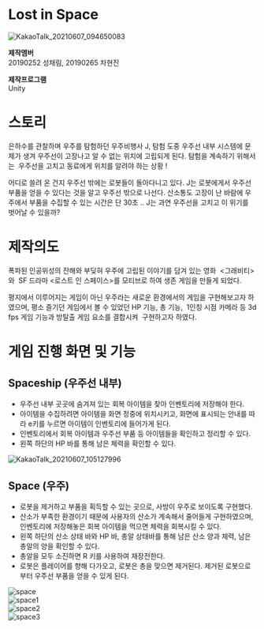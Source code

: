 # Lost in Space

![KakaoTalk_20210607_094650083](https://user-images.githubusercontent.com/84438387/120945820-713f3180-c775-11eb-9adb-8ff4eff154a8.jpg)

**제작멤버**  
20190252 성채림, 20190265 차현진

**제작프로그램**  
Unity   
   

# 스토리
은하수를 관찰하며 우주를 탐험하던 우주비행사 J,
탐험 도중 우주선 내부 시스템에 문제가 생겨 우주선이 고장나고 알 수 없는 위치에 고립되게 된다. 탐험을 계속하기 위해서는 
우주선을 고치고 동료에게 위치를 알려야 하는 상황 ! 

어디로 쓸려 온 건지 우주선 밖에는 로봇들이 돌아다니고 있다.
J는 로봇에게서 우주선 부품을 얻을 수 있다는 것을 알고 우주선 밖으로 나선다. 산소통도 고장이 난 바람에 우주에서 부품을 수집할 수 있는 시간은 단 30초 .. J는 과연 우주선을 고치고 이 위기를 벗어날 수 있을까?


# 제작의도
폭파된 인공위성의 잔해와 부딪혀 우주에 고립된 이야기를 담겨 있는 영화  <그래비티>와  SF 드라마 <로스트 인 스페이스>를 모티브로 하여 생존 게임을 만들게 되었다. 

평지에서 이루어지는 게임이 아닌 우주라는 새로운 환경에서의 게임을 구현해보고자 하였으며, 평소 즐기던 게임에서 볼 수 있었던 HP 기능, 총 기능, 
1인칭 시점 카메라 등 3d fps 게임 기능과 방탈출 게임 요소를 결합시켜 
구현하고자 하였다. 


# 게임 진행 화면 및 기능
## Spaceship (우주선 내부)
- 우주선 내부 곳곳에 숨겨져 있는 회복 아이템을 찾아 인벤토리에 저장해야 한다.
- 아이템을 수집하려면 아이템을 화면 정중에 위치시키고, 화면에 표시되는 안내를 따라 e키를 누르면 아이템이 인벤토리에 들어가게 된다. 
- 인벤토리에서 회복 아이템과 우주선 부품 등 아이템들을 확인하고 정리할 수 있다.
- 왼쪽 하단의 HP 바를 통해 남은 체력을 확인할 수 있다. 

![KakaoTalk_20210607_105127996](https://user-images.githubusercontent.com/84438387/120949014-7785db80-c77e-11eb-8953-bb749e85c2a5.png)

## Space (우주)
- 로봇을 제거하고 부품을 획득할 수 있는 곳으로, 사방이 우주로 보이도록 구현했다. 
- 산소가 부족한 환경이기 때문에 사용자의 산소가 계속해서 줄어들게 구현하였으며, 인벤토리에 저장해놓은 회복 아이템을 먹으면 체력을 회복시킬 수 있다. 
- 왼쪽 하단의 산소 상태 바와 HP 바, 총알 상태바를 통해 남은 산소 양과 체력, 남은 총알의 양을 확인할 수 있다.
- 총알을 모두 소진하면 R 키를 사용하여 재장전한다.
- 로봇은 플레이어를 향해 다가오고, 로봇은 총을 맞으면 제거된다. 제거된 로봇으로부터 우주선 부품을 얻을 수 있게 된다.  

![space](https://user-images.githubusercontent.com/84438387/121770734-13ac4a00-cba6-11eb-8f1a-185a5e76281a.png)   
![space1](https://user-images.githubusercontent.com/84438387/121770746-24f55680-cba6-11eb-90c0-d95d4278d184.png)   
![space2](https://user-images.githubusercontent.com/84438387/121770750-29ba0a80-cba6-11eb-952a-e6306a1c183d.png)   
![space3](https://user-images.githubusercontent.com/84438387/121770754-2de62800-cba6-11eb-95f9-9bfddb27a7af.png)






